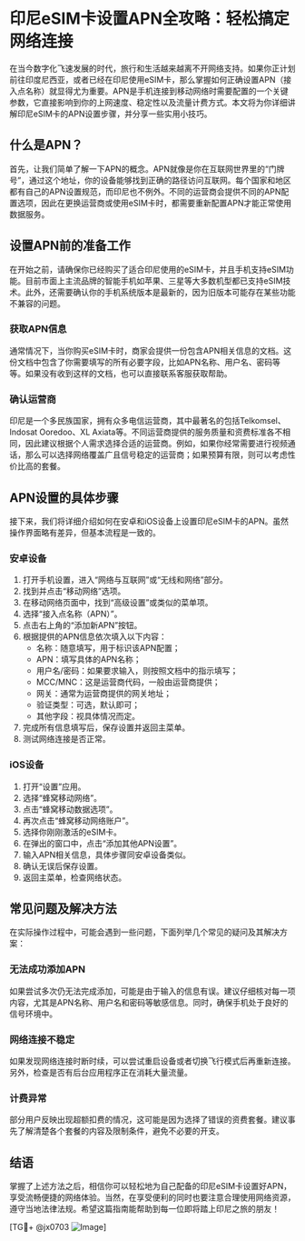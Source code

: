 # 印尼eSIM卡设置APN全攻略：轻松搞定网络连接

在当今数字化飞速发展的时代，旅行和生活越来越离不开网络支持。如果你正计划前往印度尼西亚，或者已经在印尼使用eSIM卡，那么掌握如何正确设置APN（接入点名称）就显得尤为重要。APN是手机连接到移动网络时需要配置的一个关键参数，它直接影响到你的上网速度、稳定性以及流量计费方式。本文将为你详细讲解印尼eSIM卡的APN设置步骤，并分享一些实用小技巧。

## 什么是APN？

首先，让我们简单了解一下APN的概念。APN就像是你在互联网世界里的“门牌号”，通过这个地址，你的设备能够找到正确的路径访问互联网。每个国家和地区都有自己的APN设置规范，而印尼也不例外。不同的运营商会提供不同的APN配置选项，因此在更换运营商或使用eSIM卡时，都需要重新配置APN才能正常使用数据服务。

## 设置APN前的准备工作

在开始之前，请确保你已经购买了适合印尼使用的eSIM卡，并且手机支持eSIM功能。目前市面上主流品牌的智能手机如苹果、三星等大多数机型都已支持eSIM技术。此外，还需要确认你的手机系统版本是最新的，因为旧版本可能存在某些功能不兼容的问题。

### 获取APN信息

通常情况下，当你购买eSIM卡时，商家会提供一份包含APN相关信息的文档。这份文档中包含了你需要填写的所有必要字段，比如APN名称、用户名、密码等等。如果没有收到这样的文档，也可以直接联系客服获取帮助。

### 确认运营商

印尼是一个多民族国家，拥有众多电信运营商，其中最著名的包括Telkomsel、Indosat Ooredoo、XL Axiata等。不同运营商提供的服务质量和资费标准各不相同，因此建议根据个人需求选择合适的运营商。例如，如果你经常需要进行视频通话，那么可以选择网络覆盖广且信号稳定的运营商；如果预算有限，则可以考虑性价比高的套餐。

## APN设置的具体步骤

接下来，我们将详细介绍如何在安卓和iOS设备上设置印尼eSIM卡的APN。虽然操作界面略有差异，但基本流程是一致的。

### 安卓设备

1. 打开手机设置，进入“网络与互联网”或“无线和网络”部分。
2. 找到并点击“移动网络”选项。
3. 在移动网络页面中，找到“高级设置”或类似的菜单项。
4. 选择“接入点名称（APN）”。
5. 点击右上角的“添加新APN”按钮。
6. 根据提供的APN信息依次填入以下内容：
   - 名称：随意填写，用于标识该APN配置；
   - APN：填写具体的APN名称；
   - 用户名/密码：如果要求输入，则按照文档中的指示填写；
   - MCC/MNC：这是运营商代码，一般由运营商提供；
   - 网关：通常为运营商提供的网关地址；
   - 验证类型：可选，默认即可；
   - 其他字段：视具体情况而定。
7. 完成所有信息填写后，保存设置并返回主菜单。
8. 测试网络连接是否正常。

### iOS设备

1. 打开“设置”应用。
2. 选择“蜂窝移动网络”。
3. 点击“蜂窝移动数据选项”。
4. 再次点击“蜂窝移动网络账户”。
5. 选择你刚刚激活的eSIM卡。
6. 在弹出的窗口中，点击“添加其他APN设置”。
7. 输入APN相关信息，具体步骤同安卓设备类似。
8. 确认无误后保存设置。
9. 返回主菜单，检查网络状态。

## 常见问题及解决方法

在实际操作过程中，可能会遇到一些问题，下面列举几个常见的疑问及其解决方案：

### 无法成功添加APN

如果尝试多次仍无法完成添加，可能是由于输入的信息有误。建议仔细核对每一项内容，尤其是APN名称、用户名和密码等敏感信息。同时，确保手机处于良好的信号环境中。

### 网络连接不稳定

如果发现网络连接时断时续，可以尝试重启设备或者切换飞行模式后再重新连接。另外，检查是否有后台应用程序正在消耗大量流量。

### 计费异常

部分用户反映出现超额扣费的情况，这可能是因为选择了错误的资费套餐。建议事先了解清楚各个套餐的内容及限制条件，避免不必要的开支。

## 结语

掌握了上述方法之后，相信你可以轻松地为自己配备的印尼eSIM卡设置好APN，享受流畅便捷的网络体验。当然，在享受便利的同时也要注意合理使用网络资源，遵守当地法律法规。希望这篇指南能帮助到每一位即将踏上印尼之旅的朋友！

[TG💪+ @jx0703 ![Image](https://github.com/user-attachments/assets/dbca1d08-cadb-493c-b0ec-ad6f7a83f270)]